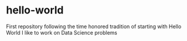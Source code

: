 # hello-world
First repository following the time honored tradition of starting with Hello World
I like to work on Data Science problems
